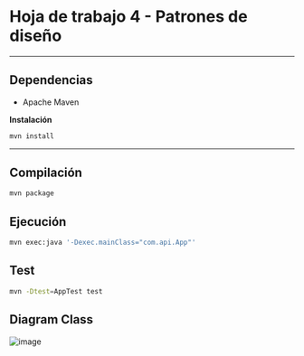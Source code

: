 # Hoja de trabajo 4 - Patrones de diseño

---

## Dependencias

- Apache Maven

**Instalación**

```bash
mvn install
```

---

## Compilación

```bash
mvn package
```

## Ejecución 

```bash
mvn exec:java '-Dexec.mainClass="com.api.App"'
```

## Test

```bash
mvn -Dtest=AppTest test
```

## Diagram Class

![image](https://github.com/user-attachments/assets/2df13651-2db9-41b0-bf64-3b0cba048f24)

